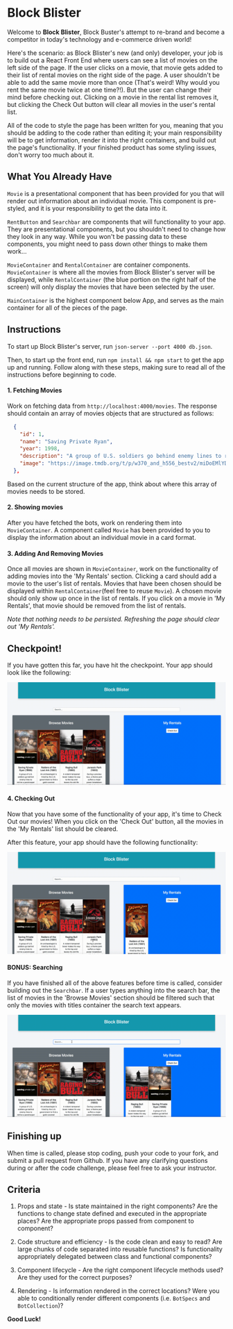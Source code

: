 # Block Blister

Welcome to __Block Blister__, Block Buster's attempt to re-brand and become a competitor in today's technology and e-commerce driven world!

Here's the scenario: as Block Blister's new (and only) developer, your job is to build out a React Front End where users can see a list of movies on the left side of the page. If the user clicks on a movie, that movie gets added to their list of rental movies on the right side of the page. A user shouldn't be able to add the same movie more than once (That's weird! Why would you rent the same movie twice at one time?!). But the user can change their mind before checking out. Clicking on a movie in the rental list removes it, but clicking the Check Out button will clear all movies in the user's rental list.

All of the code to style the page has been written for you, meaning that you should be adding to the code rather than editing it; your main responsibility will be to get information, render it into the right containers, and build out the page's functionality. If your finished product has some styling issues, don't worry too much about it.


## What You Already Have

`Movie` is a presentational component that has been provided for you that will render out information about an individual movie. This component is pre-styled, and it is your responsibility to get the data into it.

`RentButton` and `Searchbar` are components that will functionality to your app. They are presentational components, but you shouldn't need to change how they look in any way. While you won't be passing data to these components, you might need to pass down other things to make them work...

`MovieContainer` and `RentalContainer` are container components. `MovieContainer` is where all the movies from Block Blister's server will be displayed, while `RentalContainer` (the blue portion on the right half of the screen) will only display the movies that have been selected by the user.

`MainContainer` is the highest component below App, and serves as the main container for all of the pieces of the page.




## Instructions
To start up Block Blister's server, run `json-server --port 4000 db.json`.

Then, to start up the front end, run `npm install && npm start` to get the app up and running. Follow along with these steps, making sure to read all of the instructions before beginning to code.

#### 1.  Fetching Movies

Work on fetching data from `http://localhost:4000/movies`. The response should contain an array of movies objects that are structured as follows:

  ```json
    {
      "id": 1,
      "name": "Saving Private Ryan",
      "year": 1998,
      "description": "A group of U.S. soldiers go behind enemy lines to retrive a paratrooper whose brothers have been killed in action.",
      "image": "https://image.tmdb.org/t/p/w370_and_h556_bestv2/miDoEMlYDJhOCvxlzI0wZqBs9Yt.jpg"
    },
  ```

Based on the current structure of the app, think about where this array of movies needs to be stored.


#### 2.  Showing movies

After you have fetched the bots, work on rendering them into `MovieContainer`. A component called `Movie` has been provided to you to display the information about an individual movie in a card format.


#### 3.  Adding And Removing Movies

Once all movies are shown in `MovieContainer`, work on the functionality of adding movies into the 'My Rentals' section. Clicking a card should add a movie to the user's list of rentals. Movies that have been chosen should be displayed within `RentalContainer`(feel free to reuse `Movie`). A chosen movie should only show up once in the list of rentals. If you click on a movie in 'My Rentals', that movie should be removed from the list of rentals.

_Note that nothing needs to be persisted. Refreshing the page should clear out 'My Rentals'._


## Checkpoint!

If you have gotten this far, you have hit the checkpoint. Your app should look like the following:

![alt text][checkpoint]

[checkpoint]: ./public/gif1.gif


#### 4. Checking Out

Now that you have some of the functionality of your app, it's time to Check Out our movies! When you click on the 'Check Out' button, all the movies in the 'My Rentals' list should be cleared.

After this feature, your app should have the following functionality:

![alt text][full_demo]

[full_demo]: ./public/gif2.gif "Full demo"


#### BONUS: Searching

If you have finished all of the above features before time is called, consider building out the `Searchbar`. If a user types anything into the search bar, the list of movies in the 'Browse Movies' section should be filtered such that only the movies with titles container the search text appears. 

![alt text][bonus_demo]

[bonus_demo]: ./public/gif3.gif "Full demo"

## Finishing up

When time is called, please stop coding, push your code to your fork, and submit a pull request from Github. If you have any clarifying questions during or after the code challenge, please feel free to ask your instructor.

## Criteria
1. Props and state - Is state maintained in the right components? Are the functions to change state defined and executed in the appropriate places? Are the appropriate props passed from component to component?

2. Code structure and efficiency - Is the code clean and easy to read? Are large chunks of code separated into reusable functions? Is functionality appropriately delegated between class and functional components?

3. Component lifecycle - Are the right component lifecycle methods used? Are they used for the correct purposes?

4. Rendering - Is information rendered in the correct locations? Were you able to conditionally render different components (i.e. `BotSpecs` and `BotCollection`)?

__Good Luck!__
